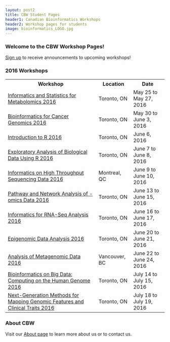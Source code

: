 ```yaml
---
layout: post2
title: CBW Student Pages
header1: Canadian Bioinformatics Workshops
header2: Workshop pages for students
image: bioinformatics_LOGO.jpg
---
```


### Welcome to the CBW Workshop Pages!

<a href="http://bioinformatics.ca/mailman/listinfo/announce">Sign up</a> to receive announcements to upcoming workshops!

### 2016 Workshops

<table>
  <tr>
    <th>Workshop</th>
    <th>Location</th>
    <th>Date</th>
  </tr>
  <tr>
  <td><a href="http://bioinformatics-ca.github.io/informatics_and_statistics_for_metabolomics_2016/">Informatics and Statistics for Metabolomics 2016 </a></td><td> Toronto, ON </td><td> May 25 to May 27, 2016</td>
  </tr>
  <tr>
  <td><a href="http://bioinformatics-ca.github.io/bioinformatics_for_cancer_genomics_2016/">Bioinformatics for Cancer Genomics 2016 </a> </td><td> Toronto, ON </td><td> May 30 to June 3, 2016</td>
  </tr>
  <tr>
  <td><a href="http://bioinformatics-ca.github.io/introduction_to_r_2016/">Introduction to R 2016 </a> </td><td> Toronto, ON </td><td> June 6, 2016</td>
  </tr>
  <tr>
  <td><a href="http://bioinformatics-ca.github.io/exploratory_analysis_of_biological_data_2016/">Exploratory Analysis of Biological Data Using R 2016 </a> </td><td> Toronto, ON </td><td> June 7 to June 8, 2016</td>
  </tr>
  <tr>
  <td><a href="http://bioinformatics-ca.github.io/informatics_on_high-throughput_sequencing_data_2016/">Informatics on High Throughput Sequencing Data 2016 </a> </td><td> Montreal, QC </td><td> June 9 to June 10, 2016</td>
  </tr>
  <tr>
  <td><a href="http://bioinformatics-ca.github.io/pathway_and_network_analysis_of_omics_data_2016/">Pathway and Network Analysis of -omics Data 2016 </a> </td><td> Toronto, ON </td><td> June 13 to June 15, 2016</td>
  </tr>
  <tr>
  <td><a href="http://bioinformatics-ca.github.io/informatics_for_rna_seq_analysis_2016/">Informatics for RNA-Seq Analysis 2016 </a> </td><td> Toronto, ON </td><td> June 16 to June 17, 2016</td>
  </tr>
  <tr>
  <td><a href="http://bioinformatics-ca.github.io/epigenomic_data_analysis_2016/">Epigenomic Data Analysis 2016 </a> </td><td> Toronto, ON </td><td> June 20 to June 21, 2016</td>
  </tr>
  <tr>
  <td><a href="http://bioinformatics-ca.github.io/analysis_of_metagenomic_data_2016/">Analysis of Metagenomic Data 2016 </a> </td><td> Vancouver, BC </td><td> June 22 to June 24, 2016</td>
  </tr>
  <tr>
  <td><a href="http://bioinformatics-ca.github.io/bioinformatics_on_big_data_2016/">Bioinformatics on Big Data: Computing on the Human Genome 2016 </a> </td><td> Toronto, ON </td><td> July 14 to July 15, 2016</td>
  </tr>
  <tr>
  <td><a href="http://bioinformatics-ca.github.io/population_and_quantitative_genomics_2016/">Next-Generation Methods for Mapping Genomic Features and Clinical Traits 2016 </a> </td><td> Toronto, ON </td><td> July 18 to July 19, 2016</td>
  </tr>
</table>

### About CBW

Visit our <a href="http://bioinformatics-ca.github.io/About.html">About page</a> to learn more about us or to contact us.

